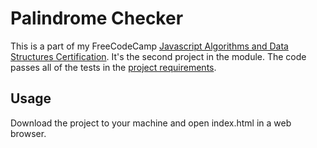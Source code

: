 # Palindrome Checker

This is a part of my FreeCodeCamp [Javascript Algorithms and Data Structures Certification](https://www.freecodecamp.org/learn). It's the second project in the module. The code passes all of the tests in the [project requirements](https://www.freecodecamp.org/learn/javascript-algorithms-and-data-structures/javascript-algorithms-and-data-structures-projects/roman-numeral-converter).

## Usage

Download the project to your machine and open index.html in a web browser.
